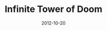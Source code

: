 ---
mission_id: infinit
editorsChoice:
title: "Infinite Tower of Doom"
authors: 
    - "Fenir Stardust"
date: 2012-10-20
filename: "infinit.zip"
description: "These are demo levels, which show how you can make an infinate staircase or tower of doom. Thats right I've included two versions one with baddies in BinfiniT.gob and one version with out enemys AinfiniT.gob."
cover:
levelReplaced:	SECBASE
difficulty: no
bm:	yes
fme: no
wax: no
three_do: no
voc: no
gmd: no
vue: no
lfd: no
base: "New level from scratch" 
editors: "WDFUSE 2.5b"

---